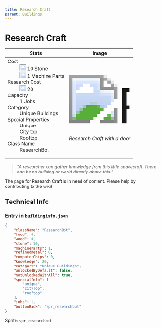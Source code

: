 ```yaml
---
title: Research Craft
parent: Buildings
---
```

# Research Craft

[//]: # (Pre-generated content)
<table><thead><tr><th>Stats</th><th>Image</th></tr></thead><tbody><tr><td><dl><dt>Cost</dt><dd><div class="resource-icon"><img style="object-position: -637px -737px;" src="https://tfe2-wiki.github.io/assets/sprites.png"></div> 10 Stone<br><div class="resource-icon"><img style="object-position: -795px -761px;" src="https://tfe2-wiki.github.io/assets/sprites.png"></div> 1 Machine Parts</dd><dt>Research Cost</dt><dd><div class="resource-icon"><img style="object-position: -268px -522px;" src="https://tfe2-wiki.github.io/assets/sprites.png"></div> 20</dd><dt>Capacity</dt><dd>1 Jobs</dd><dt>Category</dt><dd>Unique Buildings</dd><dt>Special Properties</dt><dd>Unique<br>City top<br>Rooftop</dd><dt>Class Name</dt><dd>ResearchBot</dd></dl></td><td><style>.building-image {width: 200px;height: 200px;overflow: hidden;position: relative;}.building-image img {image-rendering: pixelated;object-fit: none;transform: scale(10);transform-origin: left top;position: absolute;left: 0;top: 0;}.resource-image {width: 200px;height: 200px;overflow: hidden;position: relative;}.resource-image img {image-rendering: pixelated;object-fit: none;transform: scale(20);transform-origin: left top;position: absolute;left: 0;top: 0;}.building-icon {width: 20px;height: 20px;overflow: hidden;position: relative;display: inline-block;}.building-icon img {image-rendering: pixelated;object-fit: none;transform: scale(1);transform-origin: left top;position: absolute;left: 0;top: 0;}.resource-icon {width: 20px;height: 20px;overflow: hidden;position: relative;display: inline-block;}.resource-icon img {image-rendering: pixelated;object-fit: none;transform: scale(2);transform-origin: left top;position: absolute;left: 0;top: 0;}</style><div class="building-image"><img style="object-position: -598px -1003px;" src="https://tfe2-wiki.github.io/assets/sprites.png" alt="Research Craft Back"><img style="object-position: -620px -1003px;" src="https://tfe2-wiki.github.io/assets/sprites.png" alt="Research Craft"></div><i>Research Craft with a door</i></td></tr></tbody></table><blockquote><i>"A researcher can gather knowledge from this little spacecraft. There can be no building or world directly above this."</i></blockquote>

The page for Research Craft is in need of content. Please help by contributing to the wiki!

## Technical Info
### Entry in `buildinginfo.json`

```json
{
    "className": "ResearchBot",
    "food": 0,
    "wood": 0,
    "stone": 10,
    "machineParts": 1,
    "refinedMetal": 0,
    "computerChips": 0,
    "knowledge": 20,
    "category": "Unique Buildings",
    "unlockedByDefault": false,
    "notUnlockedWithAll": true,
    "specialInfo": [
        "unique",
        "cityTop",
        "rooftop"
    ],
    "jobs": 1,
    "buttonBack": "spr_researchbot"
}
```

Sprite: `spr_researchbot`

